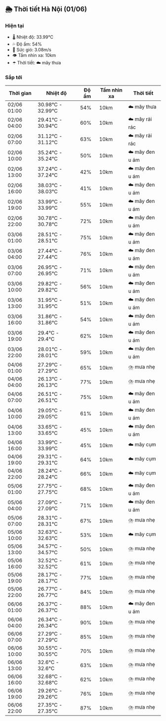 ## 🌦️ Thời tiết Hà Nội (01/06)

### Hiện tại

- 🌡️ Nhiệt độ: 33.99℃
- 💦 Độ ẩm: 54%
- 💨 Sức gió: 3.08m/s
- 👁️ Tầm nhìn xa: 10km
- ☂️ Thời tiết: ☁️ mây thưa

### Sắp tới

| Thời gian | Nhiệt độ | Độ ẩm | Tầm nhìn xa | Thời tiết |
| --- | --- | --- | --- | --- |
| 02/06 01:00 | 30.98℃ - 32.99℃ | 54% | 10km | ☁️ mây thưa |
| 02/06 04:00 | 29.41℃ - 30.94℃ | 60% | 10km | ☁️ mây rải rác |
| 02/06 07:00 | 31.12℃ - 31.12℃ | 63% | 10km | ☁️ mây rải rác |
| 02/06 10:00 | 35.24℃ - 35.24℃ | 50% | 10km | ☁️ mây đen u ám |
| 02/06 13:00 | 37.24℃ - 37.24℃ | 42% | 10km | ☁️ mây đen u ám |
| 02/06 16:00 | 38.03℃ - 38.03℃ | 41% | 10km | ☁️ mây đen u ám |
| 02/06 19:00 | 33.99℃ - 33.99℃ | 55% | 10km | ☁️ mây đen u ám |
| 02/06 22:00 | 30.78℃ - 30.78℃ | 72% | 10km | ☁️ mây đen u ám |
| 03/06 01:00 | 28.51℃ - 28.51℃ | 75% | 10km | ☁️ mây đen u ám |
| 03/06 04:00 | 27.44℃ - 27.44℃ | 76% | 10km | ☁️ mây đen u ám |
| 03/06 07:00 | 26.95℃ - 26.95℃ | 71% | 10km | ☁️ mây đen u ám |
| 03/06 10:00 | 29.82℃ - 29.82℃ | 56% | 10km | ☁️ mây đen u ám |
| 03/06 13:00 | 31.95℃ - 31.95℃ | 51% | 10km | ☁️ mây đen u ám |
| 03/06 16:00 | 31.86℃ - 31.86℃ | 54% | 10km | ☁️ mây đen u ám |
| 03/06 19:00 | 29.4℃ - 29.4℃ | 62% | 10km | ☁️ mây đen u ám |
| 03/06 22:00 | 28.01℃ - 28.01℃ | 59% | 10km | ☁️ mây đen u ám |
| 04/06 01:00 | 27.29℃ - 27.29℃ | 65% | 10km | ⛈️ mưa nhẹ |
| 04/06 04:00 | 26.13℃ - 26.13℃ | 77% | 10km | ⛈️ mưa nhẹ |
| 04/06 07:00 | 26.51℃ - 26.51℃ | 75% | 10km | ☁️ mây đen u ám |
| 04/06 10:00 | 29.05℃ - 29.05℃ | 61% | 10km | ☁️ mây đen u ám |
| 04/06 13:00 | 33.65℃ - 33.65℃ | 45% | 10km | ☁️ mây đen u ám |
| 04/06 16:00 | 33.99℃ - 33.99℃ | 45% | 10km | ☁️ mây cụm |
| 04/06 19:00 | 29.31℃ - 29.31℃ | 64% | 10km | ☁️ mây cụm |
| 04/06 22:00 | 28.24℃ - 28.24℃ | 66% | 10km | ☁️ mây cụm |
| 05/06 01:00 | 27.75℃ - 27.75℃ | 68% | 10km | ☁️ mây đen u ám |
| 05/06 04:00 | 27.09℃ - 27.09℃ | 71% | 10km | ☁️ mây đen u ám |
| 05/06 07:00 | 28.31℃ - 28.31℃ | 67% | 10km | ⛈️ mưa nhẹ |
| 05/06 10:00 | 32.63℃ - 32.63℃ | 53% | 10km | ☁️ mây cụm |
| 05/06 13:00 | 34.57℃ - 34.57℃ | 50% | 10km | ⛈️ mưa nhẹ |
| 05/06 16:00 | 32.52℃ - 32.52℃ | 61% | 10km | ⛈️ mưa nhẹ |
| 05/06 19:00 | 28.17℃ - 28.17℃ | 77% | 10km | ⛈️ mưa nhẹ |
| 05/06 22:00 | 26.77℃ - 26.77℃ | 84% | 10km | ⛈️ mưa nhẹ |
| 06/06 01:00 | 26.37℃ - 26.37℃ | 88% | 10km | ☁️ mây đen u ám |
| 06/06 04:00 | 26.34℃ - 26.34℃ | 90% | 10km | ⛈️ mưa nhẹ |
| 06/06 07:00 | 27.29℃ - 27.29℃ | 85% | 10km | ⛈️ mưa nhẹ |
| 06/06 10:00 | 30.55℃ - 30.55℃ | 70% | 10km | ⛈️ mưa nhẹ |
| 06/06 13:00 | 32.6℃ - 32.6℃ | 63% | 10km | ⛈️ mưa nhẹ |
| 06/06 16:00 | 32.68℃ - 32.68℃ | 62% | 10km | ⛈️ mưa nhẹ |
| 06/06 19:00 | 29.26℃ - 29.26℃ | 76% | 10km | ⛈️ mưa nhẹ |
| 06/06 22:00 | 27.35℃ - 27.35℃ | 87% | 10km | ⛈️ mưa nhẹ |

